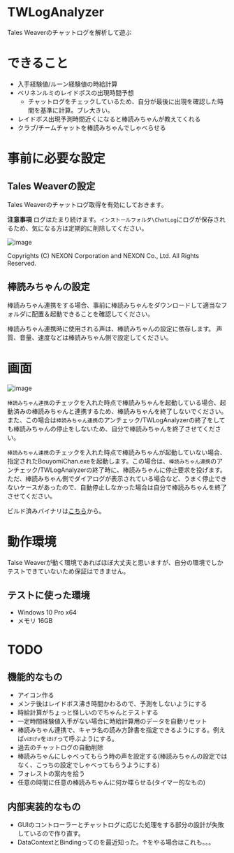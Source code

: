 # TWLogAnalyzer
Tales Weaverのチャットログを解析して遊ぶ

# できること
- 入手経験値/ルーン経験値の時給計算
- ベリネンルミのレイドボスの出現時間予想
    - チャットログをチェックしているため、自分が最後に出現を確認した時間を基準に計算。ブレ大きい。
- レイドボス出現予測時間近くになると棒読みちゃんが教えてくれる
- クラブ/チームチャットを棒読みちゃんでしゃべらせる


# 事前に必要な設定
## Tales Weaverの設定

Tales Weaverのチャットログ取得を有効にしておきます。

**注意事項** ログはたまり続けます。`インストールフォルダ\ChatLog`にログが保存されるため、気になる方は定期的に削除してください。

![image](https://user-images.githubusercontent.com/18679305/57971617-52717500-79cb-11e9-87ca-661088ead45d.png)

Copyrights (C) NEXON Corporation and NEXON Co., Ltd. All Rights Reserved.


## 棒読みちゃんの設定
棒読みちゃん連携をする場合、事前に棒読みちゃんをダウンロードして適当なフォルダに配置＆起動できることを確認してください。

棒読みちゃん連携時に使用される声は、棒読みちゃんの設定に依存します。
声質、音量、速度などは棒読みちゃん側で設定してください。

# 画面

![image](https://user-images.githubusercontent.com/18679305/57971708-6ff30e80-79cc-11e9-9d9b-7f4578bd01f5.png)

`棒読みちゃん連携`のチェックを入れた時点で棒読みちゃんを起動している場合、起動済みの棒読みちゃんと連携するため、棒読みちゃんを終了しないでください。また、この場合は`棒読みちゃん連携`のアンチェック/TWLogAnalyzerの終了をしても棒読みちゃんの停止をしないため、自分で棒読みちゃんを終了させてください。

`棒読みちゃん連携`のチェックを入れた時点で棒読みちゃんが起動していない場合、指定されたBouyomiChan.exeを起動します。この場合は、`棒読みちゃん連携`のアンチェック/TWLogAnalyzerの終了時に、棒読みちゃんに停止要求を投げます。ただ、棒読みちゃん側でダイアログが表示されている場合など、うまく停止できないケースがあったので、自動停止しなかった場合は自分で棒読みちゃんを終了させてください。

ビルド済みバイナリは[こちら](https://github.com/wakayuki/TWLogAnalyzer/releases)から。

# 動作環境

Talse Weaverが動く環境であればほぼ大丈夫と思いますが、自分の環境でしかテストできていないため保証はできません。

## テストに使った環境
- Windows 10 Pro x64
- メモリ 16GB

# TODO
## 機能的なもの
- アイコン作る
- メンテ後はレイドボス沸き時間かわるので、予測をしないようにする
- 時給計算がちょっと怪しいのでちゃんとテストする
- 一定時間経験値入手がない場合に時給計算用のデータを自動リセット
- 棒読みちゃん連携で、キャラ名の読み方辞書を指定できるようにする。例えば`vほげv`を`ほげ`って呼ぶようにする。
- 過去のチャットログの自動削除
- 棒読みちゃんにしゃべってもらう時の声を設定する(棒読みちゃんの設定ではなく、こっちの設定でしゃべってもらうようにする)
- フォレストの案内を拾う
- 任意の時間に任意の棒読みちゃんに何か喋らせる(タイマー的なもの)

## 内部実装的なもの
- GUIのコントローラーとチャットログに応じた処理をする部分の設計が失敗しているので作り直す。
- DataContextとBindingってのを最近知った。↑をやる場合はこれも。。。
